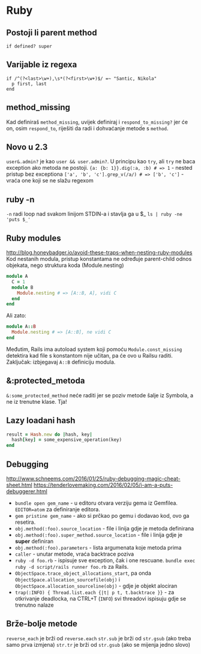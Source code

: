 # Ruby

## Postoji li parent method
`if defined? super`


## Varijable iz regexa
```
if /^(?<last>\w+),\s*(?<first>\w+)$/ =~ "Santic, Nikola"
  p first, last
end
```

## method_missing
Kad definiraš `method_missing`, uvijek definiraj i `respond_to_missing?` jer će on, osim `respond_to`,
riješiti da radi i dohvaćanje metode s `method`.


## Novo u 2.3
`user&.admin?` je kao `user && user.admin?`. U principu kao `try`, ali `try` ne baca exception ako metoda ne postoji.
`{a: {b: 1}}.dig(:a, :b) # => 1` - nested pristup bez exceptiona
`['a', 'b', 'c'].grep_v(/a/) # => ['b', 'c']` - vraća one koji se ne slažu regexom


## ruby -n
`-n` radi loop nad svakom linijom STDIN-a i stavlja ga u $_
`ls | ruby -ne 'puts $_'`


## Ruby modules
http://blog.honeybadger.io/avoid-these-traps-when-nesting-ruby-modules
Kod nestanih modula, pristup konstantama ne određuje parent-child odnos objekata, nego struktura koda (Module.nesting)

```ruby
module A
  C = 1
  module B
    Module.nesting # => [A::B, A], vidi C
  end
end
```

Ali zato:
```ruby
module A::B
  Module.nesting # => [A::B], ne vidi C
end
```

Međutim, Rails ima autoload system koji pomoću `Module.const_missing` detektira kad file s konstantom nije učitan, pa će ovo u Railsu raditi. Zaključak: izbjegavaj `A::B` definiciju modula.


## &:protected_metoda
`&:some_protected_method` neće raditi jer se poziv metode šalje iz Symbola, a ne iz trenutne klase. Tja!


## Lazy loadani hash
```ruby
result = Hash.new do |hash, key|
  hash[key] = some_expensive_operation(key)
end
```

## Debugging
http://www.schneems.com/2016/01/25/ruby-debugging-magic-cheat-sheet.html
https://tenderlovemaking.com/2016/02/05/i-am-a-puts-debuggerer.html
* `bundle open gem_name` - u editoru otvara verziju gema iz Gemfilea. `EDITOR=atom` za definiranje editora.
* `gem pristine gem_name` - ako si prčkao po gemu i dodavao kod, ovo ga resetira.
* `obj.method(:foo).source_location` - file i linija gdje je metoda definirana
* `obj.method(:foo).super_method.source_location` - file i linija gdje je **super** definiran
* `obj.method(:foo).parameters` - lista argumenata koje metoda prima
* `caller` - unutar metode, vraća backtrace poziva
* `ruby -d foo.rb` - ispisuje sve exception, čak i one rescuane. `bundle exec ruby -d script/rails runner foo.rb` za Rails.
* `ObjectSpace.trace_object_allocations_start`, pa onda `ObjectSpace.allocation_sourcefile(obj)` i `ObjectSpace.allocation_sourceline(obj)` - gdje je objekt alociran
* `trap(:INFO) { Thread.list.each {|t| p t, t.backtrace }}` - za otkrivanje deadlocka, na CTRL+T (`INFO`) svi threadovi ispisuju gdje se trenutno nalaze


## Brže-bolje metode
`reverse_each` je brži od `reverse.each`
`str.sub` je brži od `str.gsub` (ako treba samo prva izmjena)
`str.tr` je brži od `str.gsub` (ako se mijenja jedno slovo)
